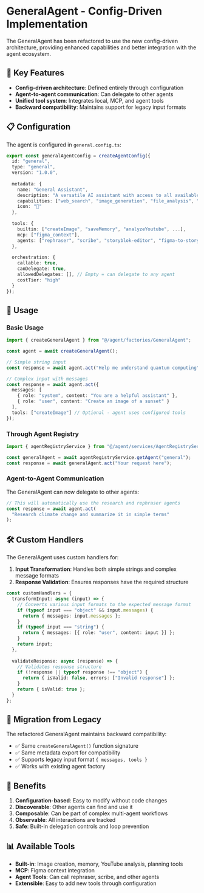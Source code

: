 # GeneralAgent - Config-Driven Implementation

The GeneralAgent has been refactored to use the new config-driven architecture, providing enhanced capabilities and better integration with the agent ecosystem.

## 🚀 Key Features

- **Config-driven architecture**: Defined entirely through configuration
- **Agent-to-agent communication**: Can delegate to other agents
- **Unified tool system**: Integrates local, MCP, and agent tools
- **Backward compatibility**: Maintains support for legacy input formats

## 📋 Configuration

The agent is configured in `general.config.ts`:

```typescript
export const generalAgentConfig = createAgentConfig({
  id: "general",
  type: "general",
  version: "1.0.0",
  
  metadata: {
    name: "General Assistant",
    description: "A versatile AI assistant with access to all available tools",
    capabilities: ["web_search", "image_generation", "file_analysis", "planning", "memory_search"],
    icon: "🤖"
  },
  
  tools: {
    builtin: ["createImage", "saveMemory", "analyzeYoutube", ...],
    mcp: ["figma_context"],
    agents: ["rephraser", "scribe", "storyblok-editor", "figma-to-storyblok"]
  },
  
  orchestration: {
    callable: true,
    canDelegate: true,
    allowedDelegates: [], // Empty = can delegate to any agent
    costTier: "high"
  }
});
```

## 🔧 Usage

### Basic Usage

```typescript
import { createGeneralAgent } from "@/agent/factories/GeneralAgent";

const agent = await createGeneralAgent();

// Simple string input
const response = await agent.act("Help me understand quantum computing");

// Complex input with messages
const response = await agent.act({
  messages: [
    { role: "system", content: "You are a helpful assistant" },
    { role: "user", content: "Create an image of a sunset" }
  ],
  tools: ["createImage"] // Optional - agent uses configured tools
});
```

### Through Agent Registry

```typescript
import { agentRegistryService } from "@/agent/services/AgentRegistryService";

const generalAgent = await agentRegistryService.getAgent("general");
const response = await generalAgent.act("Your request here");
```

### Agent-to-Agent Communication

The GeneralAgent can now delegate to other agents:

```typescript
// This will automatically use the research and rephraser agents
const response = await agent.act(
  "Research climate change and summarize it in simple terms"
);
```

## 🛠️ Custom Handlers

The GeneralAgent uses custom handlers for:

1. **Input Transformation**: Handles both simple strings and complex message formats
2. **Response Validation**: Ensures responses have the required structure

```typescript
const customHandlers = {
  transformInput: async (input) => {
    // Converts various input formats to the expected message format
    if (typeof input === "object" && input.messages) {
      return { messages: input.messages };
    }
    if (typeof input === "string") {
      return { messages: [{ role: "user", content: input }] };
    }
    return input;
  },
  
  validateResponse: async (response) => {
    // Validates response structure
    if (!response || typeof response !== "object") {
      return { isValid: false, errors: ["Invalid response"] };
    }
    return { isValid: true };
  }
};
```

## 🔄 Migration from Legacy

The refactored GeneralAgent maintains backward compatibility:

- ✅ Same `createGeneralAgent()` function signature
- ✅ Same metadata export for compatibility
- ✅ Supports legacy input format `{ messages, tools }`
- ✅ Works with existing agent factory

## 🎯 Benefits

1. **Configuration-based**: Easy to modify without code changes
2. **Discoverable**: Other agents can find and use it
3. **Composable**: Can be part of complex multi-agent workflows
4. **Observable**: All interactions are tracked
5. **Safe**: Built-in delegation controls and loop prevention

## 📊 Available Tools

- **Built-in**: Image creation, memory, YouTube analysis, planning tools
- **MCP**: Figma context integration
- **Agent Tools**: Can call rephraser, scribe, and other agents
- **Extensible**: Easy to add new tools through configuration
